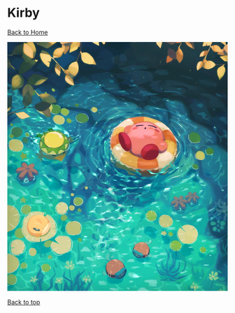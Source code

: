 # Kirby

[Back to Home](https://github.com/RickyFoots/Wallpapers/tree/main)

</h1>

<img src="https://github.com/RickyFoots/Wallpapers/blob/main/Collection/Video%20Games/Kirby/IMG_20210808_204609.jpg">

[Back to top](#Top)